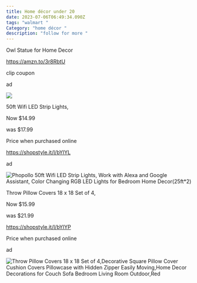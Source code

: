 ```yaml
---
title: Home décor under 20
date: 2023-07-06T06:49:34.090Z
tags: "walmart "
Category: "home décor "
description: "follow for more "
---
```

Owl Statue for Home Decor

https://amzn.to/3r8RbtU

clip coupon

ad

![](https://m.media-amazon.com/images/I/91pzOXVqZ-L._AC_SL1500_.jpg)

50ft Wifi LED Strip Lights,

Now $14.99

was $17.99

Price when purchased online

https://shopstyle.it/l/bYlYL

ad

![Phopollo 50ft  Wifi  LED Strip Lights, Work with Alexa and Google Assistant,  Color Changing RGB LED Lights for Bedroom Home Decor(25ft\*2)](https://i5.walmartimages.com/asr/ef28824a-61ec-450b-bbf3-57638ec6d0ee.12dbe8d8c1fdbbacef35be37ccf3d0dc.jpeg?odnHeight=2000&odnWidth=2000&odnBg=FFFFFF)

Throw Pillow Covers 18 x 18 Set of 4,

Now $15.99

was $21.99

https://shopstyle.it/l/bYlYP

Price when purchased online

ad

![Throw Pillow Covers 18 x 18 Set of 4,Decorative Square Pillow Cover Cushion Covers Pillowcase with Hidden Zipper Easily Moving,Home Decor Decorations for Couch Sofa Bedroom Living Room Outdoor,Red](https://i5.walmartimages.com/asr/7cf02b27-2276-425c-8f74-f4bb76a68ff6.a60f5065cdb715245b0746a023dcd4a4.jpeg?odnHeight=2000&odnWidth=2000&odnBg=FFFFFF)

<!--EndFragment-->